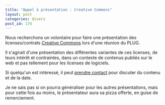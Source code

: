 ```yaml
---
title: "Appel à présentation : Creative Commons"
layout: post
categories: divers
post_id: 174
---
```


Nous recherchons un volontaire pour faire une présentation des licenses/contrats [Creative Commons](http://creativecommons.org/) lors d'une réunion du PLUG.

Il s'agirait d'une présentation des différentes variantes de ces licenses, de leurs intérêt et contraintes, dans un contexte de contenus publiés sur le web et pas tellement pour les licenses de logiciels.

Si quelqu'un est intéressé, il peut [prendre contact](/contact/) pour discuter du contenu et de la date.

Je ne sais pas si on pourra généraliser pour les autres présentations, mais pour cette fois au moins, le présentateur aura sa pizza offerte, en guise de remerciement.